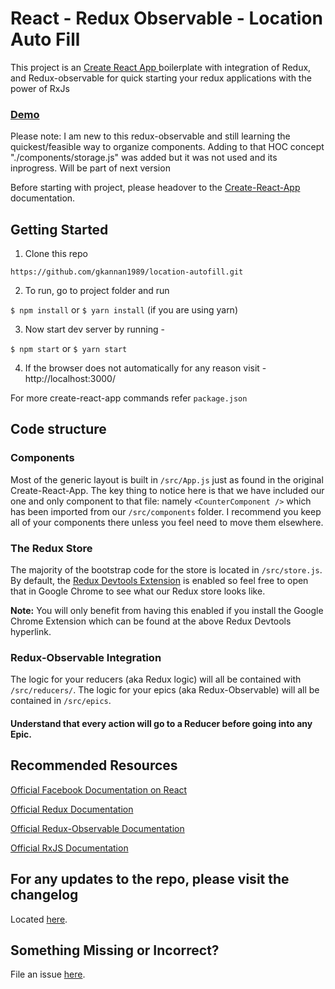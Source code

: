 
# React - Redux Observable - Location Auto Fill

This project is an [Create React App ](https://github.com/facebookincubator/create-react-app) boilerplate with integration of Redux, and Redux-observable for quick starting your redux applications with the power of RxJs


### [Demo](https://google-location-autofill.herokuapp.com/)

Please note: I am new to this redux-observable and still learning the quickest/feasible way to organize components. Adding to that HOC concept "./components/storage.js" was added but it was not used and its inprogress. Will be part of next version

Before starting with project, please headover to the [Create-React-App](https://github.com/facebook/create-react-app/blob/master/packages/react-scripts/template/README.md
) documentation.


## Getting Started

1. Clone this repo

`https://github.com/gkannan1989/location-autofill.git`

2. To run, go to project folder and run

`$ npm install`
or
`$ yarn install` (if you are using yarn)

3. Now start dev server by running -

`$ npm start`
or
`$ yarn start`

4. If the browser does not automatically for any reason visit - http://localhost:3000/

For more create-react-app commands refer `package.json`

## Code structure

### Components
Most of the generic layout is built in `/src/App.js` just as found in the original Create-React-App. The key thing to notice here is that we have included our one and only component to that file: namely `<CounterComponent />` which has been imported from our `/src/components` folder. I recommend you keep all of your components there unless you feel need to move them elsewhere.

### The Redux Store

The majority of the bootstrap code for the store is located in `/src/store.js`. By default, the [Redux Devtools Extension](https://github.com/zalmoxisus/redux-devtools-extension)  is enabled so feel free to open that in Google Chrome to see what our Redux store looks like. 

**Note:** You will only benefit from having this enabled if you install the Google Chrome Extension which can be found at the above Redux Devtools hyperlink.

### Redux-Observable Integration

The logic for your reducers (aka Redux logic) will all be contained with `/src/reducers/`. The logic for your epics (aka Redux-Observable) will all be contained in `/src/epics`.

#### Understand that every action will go to a Reducer before going into any Epic. 



## Recommended Resources

[Official Facebook Documentation on React](https://reactjs.org/docs/getting-started.html) 

[Official Redux Documentation](https://redux.js.org/)

[Official Redux-Observable Documentation](https://redux-observable.js.org/)

[Official RxJS Documentation](https://rxjs-dev.firebaseapp.com/)

## For any updates to the repo, please visit the changelog

Located [here](https://github.com/mmajdanski/cra-redux-observable/blob/master/CHANGELOG.md).

## Something Missing or Incorrect?

File an issue [here](https://github.com/mmajdanski/cra-redux-observable/issues).
